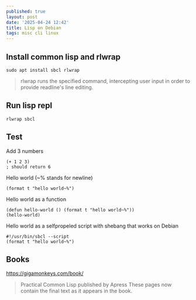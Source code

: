 ```yaml
---
published: true
layout: post
date: '2025-04-24 12:42'
title: Lisp on Debian
tags: misc cli linux 
---
```

## Install common lisp and rlwrap

    sudo apt install sbcl rlwrap

> rlwrap  runs  the specified command, intercepting user input in order to provide readline's line editing.

## Run lisp repl

    rlwrap sbcl

## Test

Add 3 numbers

    (+ 1 2 3)
    ; should return 6

Hello world (~% stands for newline)

    (format t "hello world~%")

Hello world as a function

    (defun hello-world () (format t "hello world~%"))
    (hello-world)

Hello world as a selfpropeled script with shebang that works on Debian

    #!/usr/bin/sbcl --script
    (format t "hello world~%")

## Books
<https://gigamonkeys.com/book/>  
> Practical Common Lisp published by Apress These pages now contain the final text as it appears in the book.

